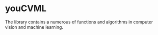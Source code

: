 # youCVML
The library contains a numerous of functions and algorithms in computer vision and machine learning.
